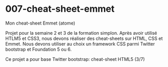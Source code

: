 # 007-cheat-sheet-emmet
Mon cheat-sheet Emmet (atome)

Projet pour la semaine 2 et 3 de la formation simplon. Après avoir utilisé HTLM5 et CSS3, nous devons réaliser des cheat-sheets sur HTML, CSS et Emmet. Nous devons utiliser au choix un framework CSS parmi Twitter bootstrap et Foundation 5 ou 6.

Ce projet a pour base Twitter bootstrap: cheat-sheet HTML5 (3/7)
